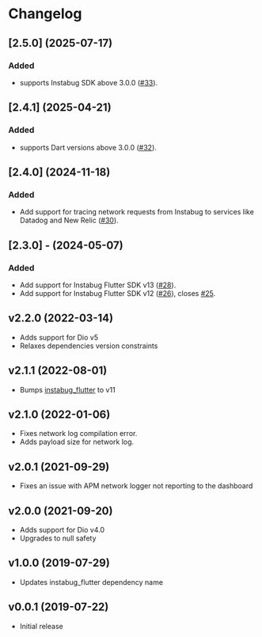 # Changelog

## [2.5.0] (2025-07-17)

### Added
- supports Instabug SDK above 3.0.0 ([#33](https://github.com/Instabug/Instabug-Dio-Interceptor/pull/33)).

## [2.4.1] (2025-04-21)

### Added
- supports Dart versions above 3.0.0 ([#32](https://github.com/Instabug/Instabug-Dio-Interceptor/pull/32)).

## [2.4.0] (2024-11-18)

### Added

- Add support for tracing network requests from Instabug to services like Datadog and New Relic ([#30](https://github.com/Instabug/Instabug-Dio-Interceptor/pull/30)).

## [2.3.0] - (2024-05-07)

### Added

- Add support for Instabug Flutter SDK v13 ([#28](https://github.com/Instabug/Instabug-Dio-Interceptor/pull/28)).
- Add support for Instabug Flutter SDK v12 ([#26](https://github.com/Instabug/Instabug-Dio-Interceptor/pull/26)), closes [#25](https://github.com/Instabug/Instabug-Dio-Interceptor/issues/25).

## v2.2.0 (2022-03-14)

- Adds support for Dio v5
- Relaxes dependencies version constraints

## v2.1.1 (2022-08-01)

- Bumps [instabug_flutter](https://pub.dev/packages/instabug_flutter) to v11

## v2.1.0 (2022-01-06)

- Fixes network log compilation error.
- Adds payload size for network log.

## v2.0.1 (2021-09-29)

- Fixes an issue with APM network logger not reporting to the dashboard

## v2.0.0 (2021-09-20)

- Adds support for Dio v4.0
- Upgrades to null safety

## v1.0.0 (2019-07-29)

- Updates instabug_flutter dependency name

## v0.0.1 (2019-07-22)

- Initial release
